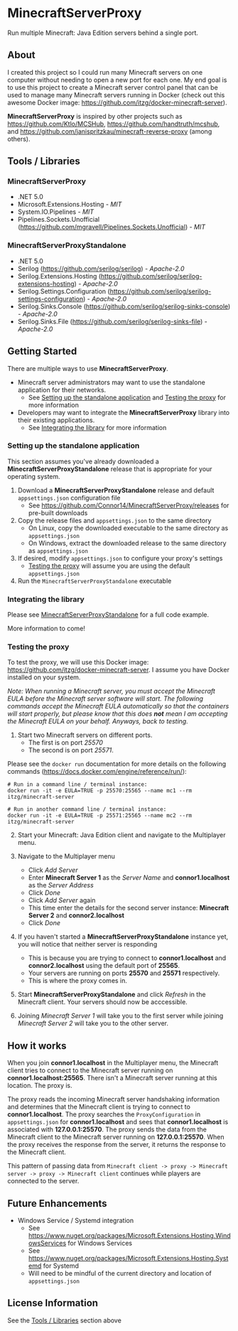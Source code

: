 # MinecraftServerProxy
Run multiple Minecraft: Java Edition servers behind a single port. 

## About

I created this project so I could run many Minecraft servers on one computer without needing to open a new port for each one. My end goal is to use this project to create a Minecraft server control panel that can be used to manage many Minecraft servers running in Docker (check out this awesome Docker image: https://github.com/itzg/docker-minecraft-server).

**MinecraftServerProxy** is inspired by other projects such as https://github.com/Ktlo/MCSHub, https://github.com/handtruth/mcshub, and https://github.com/janispritzkau/minecraft-reverse-proxy (among others). 

## Tools / Libraries

### MinecraftServerProxy

* .NET 5.0
* Microsoft.Extensions.Hosting - *MIT*
* System.IO.Pipelines - *MIT*
* Pipelines.Sockets.Unofficial (https://github.com/mgravell/Pipelines.Sockets.Unofficial) - *MIT*

### MinecraftServerProxyStandalone

* .NET 5.0
* Serilog (https://github.com/serilog/serilog) - *Apache-2.0*
* Serilog.Extensions.Hosting (https://github.com/serilog/serilog-extensions-hosting) - *Apache-2.0*
* Serilog.Settings.Configuration (https://github.com/serilog/serilog-settings-configuration) - *Apache-2.0*
* Serilog.Sinks.Console (https://github.com/serilog/serilog-sinks-console) - *Apache-2.0*
* Serilog.Sinks.File (https://github.com/serilog/serilog-sinks-file) - *Apache-2.0*

## Getting Started

There are multiple ways to use **MinecraftServerProxy**. 
* Minecraft server administrators may want to use the standalone application for their networks. 
    * See [Setting up the standalone application](#Setting-up-the-standalone-application) and [Testing the proxy](#Testing-the-proxy) for more information
* Developers may want to integrate the **MinecraftServerProxy** library into their existing applications.
    * See [Integrating the library](#Integrating-the-library) for more information

### Setting up the standalone application

This section assumes you've already downloaded a **MinecraftServerProxyStandalone** release that is appropriate for your operating system.

1. Download a **MinecraftServerProxyStandalone** release and default `appsettings.json` configuration file
    * See https://github.com/Connor14/MinecraftServerProxy/releases for pre-built downloads
2. Copy the release files and `appsettings.json` to the same directory
    * On Linux, copy the downloaded executable to the same directory as `appsettings.json`
    * On Windows, extract the downloaded release to the same directory as `appsettings.json`
3. If desired, modify `appsettings.json` to configure your proxy's settings
    * [Testing the proxy](#Testing-the-proxy) will assume you are using the default `appsettings.json`
4. Run the `MinecraftServerProxyStandalone` executable

### Integrating the library

Please see [MinecraftServerProxyStandalone](https://github.com/Connor14/MinecraftServerProxy/tree/master/MinecraftServerProxyStandalone) for a full code example. 

More information to come!

### Testing the proxy

To test the proxy, we will use this Docker image: https://github.com/itzg/docker-minecraft-server. I assume you have Docker installed on your system. 

*Note: When running a Minecraft server, you must accept the Minecraft EULA before the Minecraft server software will start. The following commands accept the Minecraft EULA automatically so that the containers will start properly, but please know that this does **not** mean I am accepting the Minecraft EULA on your behalf. Anyways, back to testing.*

1. Start two Minecraft servers on different ports. 
    * The first is on port *25570* 
    * The second is on port *25571*. 
    
Please see the `docker run` documentation for more details on the following commands (https://docs.docker.com/engine/reference/run/):

```
# Run in a command line / terminal instance:
docker run -it -e EULA=TRUE -p 25570:25565 --name mc1 --rm itzg/minecraft-server

# Run in another command line / terminal instance:
docker run -it -e EULA=TRUE -p 25571:25565 --name mc2 --rm itzg/minecraft-server
```

2. Start your Minecraft: Java Edition client and navigate to the Multiplayer menu.

3. Navigate to the Multiplayer menu 
    * Click *Add Server*
    * Enter **Minecraft Server 1** as the *Server Name* and **connor1.localhost** as the *Server Address*
    * Click *Done*
    * Click *Add Server* again
    * This time enter the details for the second server instance: **Minecraft Server 2** and **connor2.localhost**
    * Click *Done*

4. If you haven't started a **MinecraftServerProxyStandalone** instance yet, you will notice that neither server is responding
    * This is because you are trying to connect to **connor1.localhost** and **connor2.localhost** using the default port of **25565**. 
    * Your servers are running on ports **25570** and **25571** respectively. 
    * This is where the proxy comes in.

5. Start **MinecraftServerProxyStandalone** and click *Refresh* in the Minecraft client. Your servers should now be acccessible. 

6. Joining *Minecraft Server 1* will take you to the first server while joining *Minecraft Server 2* will take you to the other server.

## How it works

When you join **connor1.localhost** in the Multiplayer menu, the Minecraft client tries to connect to the Minecraft server running on **connor1.localhost:25565**. There isn't a Minecraft server running at this location. The proxy is. 

The proxy reads the incoming Minecraft server handshaking information and determines that the Minecraft client is trying to connect to **connor1.localhost**. The proxy searches the `ProxyConfiguration` in `appsettings.json` for **connor1.localhost** and sees that **connor1.localhost** is associated with **127.0.0.1:25570**. The proxy sends the data from the Minecraft client to the Minecraft server running on **127.0.0.1:25570**. When the proxy receives the response from the server, it returns the response to the Minecraft client. 

This pattern of passing data from `Minecraft client -> proxy -> Minecraft server -> proxy -> Minecraft client` continues while players are connected to the server.

## Future Enhancements

* Windows Service / Systemd integration
    * See https://www.nuget.org/packages/Microsoft.Extensions.Hosting.WindowsServices for Windows Services
    * See https://www.nuget.org/packages/Microsoft.Extensions.Hosting.Systemd for Systemd
    * Will need to be mindful of the current directory and location of `appsettings.json`

## License Information

See the [Tools / Libraries](#tools--libraries) section above
